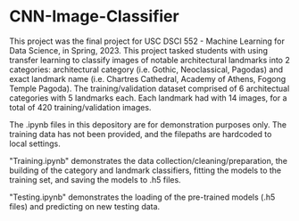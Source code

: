 # CNN-Image-Classifier
This project was the final project for USC DSCI 552 - Machine Learning for Data Science, in Spring, 2023. This project tasked students with using transfer learning to classify images of notable architectural landmarks into 2 categories: architectural category (i.e. Gothic, Neoclassical, Pagodas) and exact landmark name (i.e. Chartres Cathedral, Academy of Athens, Fogong Temple Pagoda). The training/validation dataset comprised of 6 architectual categories with 5 landmarks each. Each landmark had with 14 images, for a total of 420 training/validation images. 

The .ipynb files in this depository are for demonstration purposes only. The training data has not been provided, and the filepaths are hardcoded to local settings.



"Training.ipynb" demonstrates the data collection/cleaning/preparation, the building of the category and landmark classifiers, fitting the models to the training set, and saving the models to .h5 files.

"Testing.ipynb" demonstrates the loading of the pre-trained models (.h5 files) and predicting on new testing data.
